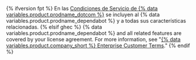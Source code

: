 {% ifversion fpt %}
En las [Condiciones de Servicio de {% data variables.product.prodname_dotcom %}](/free-pro-team@latest/github/site-policy/github-terms-of-service) se incluyen al {% data variables.product.prodname_dependabot %} y a todas sus características relacionadas.
{% elsif ghec %}
{% data variables.product.prodname_dependabot %} and all related features are covered by your license agreement. For more information, see "[{% data variables.product.company_short %} Enterprise Customer Terms](https://github.com/enterprise-legal)."
{% endif %}
